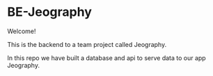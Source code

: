 # BE-Jeography

Welcome!

This is the backend to a team project called Jeography.

In this repo we have built a database and api to serve data to our app Jeography.
